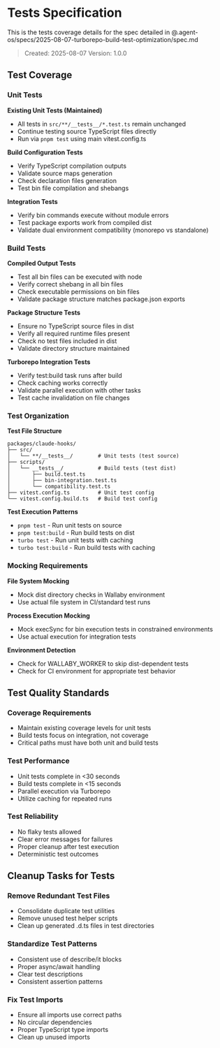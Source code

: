 # Tests Specification

This is the tests coverage details for the spec detailed in @.agent-os/specs/2025-08-07-turborepo-build-test-optimization/spec.md

> Created: 2025-08-07
> Version: 1.0.0

## Test Coverage

### Unit Tests

**Existing Unit Tests (Maintained)**

- All tests in `src/**/__tests__/*.test.ts` remain unchanged
- Continue testing source TypeScript files directly
- Run via `pnpm test` using main vitest.config.ts

**Build Configuration Tests**

- Verify TypeScript compilation outputs
- Validate source maps generation
- Check declaration files generation
- Test bin file compilation and shebangs

**Integration Tests**

- Verify bin commands execute without module errors
- Test package exports work from compiled dist
- Validate dual environment compatibility (monorepo vs standalone)

### Build Tests

**Compiled Output Tests**

- Test all bin files can be executed with node
- Verify correct shebang in all bin files
- Check executable permissions on bin files
- Validate package structure matches package.json exports

**Package Structure Tests**

- Ensure no TypeScript source files in dist
- Verify all required runtime files present
- Check no test files included in dist
- Validate directory structure maintained

**Turborepo Integration Tests**

- Verify test:build task runs after build
- Check caching works correctly
- Validate parallel execution with other tasks
- Test cache invalidation on file changes

### Test Organization

**Test File Structure**

```
packages/claude-hooks/
├── src/
│   └── **/__tests__/        # Unit tests (test source)
├── scripts/
│   └── __tests__/           # Build tests (test dist)
│       ├── build.test.ts
│       ├── bin-integration.test.ts
│       └── compatibility.test.ts
├── vitest.config.ts         # Unit test config
└── vitest.config.build.ts   # Build test config
```

**Test Execution Patterns**

- `pnpm test` - Run unit tests on source
- `pnpm test:build` - Run build tests on dist
- `turbo test` - Run unit tests with caching
- `turbo test:build` - Run build tests with caching

### Mocking Requirements

**File System Mocking**

- Mock dist directory checks in Wallaby environment
- Use actual file system in CI/standard test runs

**Process Execution Mocking**

- Mock execSync for bin execution tests in constrained environments
- Use actual execution for integration tests

**Environment Detection**

- Check for WALLABY_WORKER to skip dist-dependent tests
- Check for CI environment for appropriate test behavior

## Test Quality Standards

### Coverage Requirements

- Maintain existing coverage levels for unit tests
- Build tests focus on integration, not coverage
- Critical paths must have both unit and build tests

### Test Performance

- Unit tests complete in <30 seconds
- Build tests complete in <15 seconds
- Parallel execution via Turborepo
- Utilize caching for repeated runs

### Test Reliability

- No flaky tests allowed
- Clear error messages for failures
- Proper cleanup after test execution
- Deterministic test outcomes

## Cleanup Tasks for Tests

### Remove Redundant Test Files

- Consolidate duplicate test utilities
- Remove unused test helper scripts
- Clean up generated .d.ts files in test directories

### Standardize Test Patterns

- Consistent use of describe/it blocks
- Proper async/await handling
- Clear test descriptions
- Consistent assertion patterns

### Fix Test Imports

- Ensure all imports use correct paths
- No circular dependencies
- Proper TypeScript type imports
- Clean up unused imports
